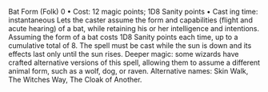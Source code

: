 Bat Form (Folk) 0
• Cost:  12 magic points; 1D8 Sanity points
•
 Cast
ing time: instantaneous
Lets the caster assume the form and capabilities (flight 
and acute hearing) of a bat, while retaining his or her 
intelligence and intentions. Assuming the form of a bat 
costs 1D8 Sanity points each time, up to a cumulative total 
of 8. The spell must be cast while the sun is down and its 
effects last only until the sun rises. 
Deeper magic: some wizards have crafted alternative 
versions of this spell, allowing them to assume a different 
animal form, such as a wolf, dog, or raven. 
Alternative names: Skin Walk, The Witches Way, The Cloak 
of Another.

